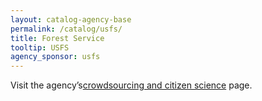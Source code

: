 ```yaml
---
layout: catalog-agency-base
permalink: /catalog/usfs/
title: Forest Service
tooltip: USFS
agency_sponsor: usfs
---
```


<p>Visit the agency’s<a href="https://www.fs.fed.us/working-with-us/citizen-science" target="blank" rel="noopener">crowdsourcing and citizen science</a> page.</p>
